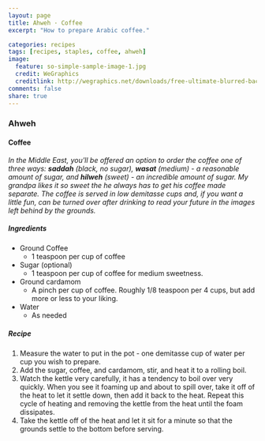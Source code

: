 ```yaml
---
layout: page
title: Ahweh · Coffee
excerpt: "How to prepare Arabic coffee."

categories: recipes
tags: [recipes, staples, coffee, ahweh]
image:
  feature: so-simple-sample-image-1.jpg
  credit: WeGraphics
  creditlink: http://wegraphics.net/downloads/free-ultimate-blurred-background-pack/
comments: false
share: true
---
```


### Ahweh

#### Coffee

*In the Middle East, you'll be offered an option to order the coffee one of three ways: **saddah** (black, no sugar), **wasat** (medium) - a reasonable amount of sugar, and **hilweh** (sweet) - an incredible amount of sugar. My grandpa likes it so sweet the he always has to get his coffee made separate. The coffee is served in low demitasse cups and, if you want a little fun, can be turned over after drinking to read your future in the images left behind by the grounds.*

##### Ingredients

-	Ground Coffee
	-	1 teaspoon per cup of coffee
-	Sugar (optional)
	-	1 teaspoon per cup of coffee for medium sweetness.
-	Ground cardamom
	-	A pinch per cup of coffee. Roughly 1/8 teaspoon per 4 cups, but add more or less to your liking.
-	Water
	-	As needed

##### Recipe

1.	Measure the water to put in the pot - one demitasse cup of water per cup you wish to prepare.
2.	Add the sugar, coffee, and cardamom, stir, and heat it to a rolling boil.
3.	Watch the kettle very carefully, it has a tendency to boil over very quickly. When you see it foaming up and about to spill over, take it off of the heat to let it settle down, then add it back to the heat. Repeat this cycle of heating and removing the kettle from the heat until the foam dissipates.
4.	Take the kettle off of the heat and let it sit for a minute so that the grounds settle to the bottom before serving.
